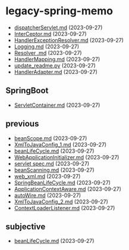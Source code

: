 # legacy-spring-memo

- [dispatcherServlet.md](dispatcherServlet.md) (2023-09-27)
- [InterCeptor.md](InterCeptor.md) (2023-09-27)
- [HandlerExceptionResolver.md](HandlerExceptionResolver.md) (2023-09-27)
- [Logging.md](Logging.md) (2023-09-27)
- [Resolver .md](Resolver%20.md) (2023-09-27)
- [HandlerMapping.md](HandlerMapping.md) (2023-09-27)
- [update_readme.py](update_readme.py) (2023-09-27)
- [HandlerAdapter.md](HandlerAdapter.md) (2023-09-27)

## SpringBoot

- [ServletContainer.md](SpringBoot/ServletContainer.md) (2023-09-27)
## previous

- [beanScope.md](previous/beanScope.md) (2023-09-27)
- [XmlToJavaConfig_1.md](previous/XmlToJavaConfig_1.md) (2023-09-27)
- [beanLifeCycle.md](previous/beanLifeCycle.md) (2023-09-27)
- [WebApplicationInitializer.md](previous/WebApplicationInitializer.md) (2023-09-27)
- [servlet spec.md](previous/servlet%20spec.md) (2023-09-27)
- [beanScanning.md](previous/beanScanning.md) (2023-09-27)
- [web_xml.md](previous/web_xml.md) (2023-09-27)
- [SpringBeanLifeCycle.md](previous/SpringBeanLifeCycle.md) (2023-09-27)
- [ApplicationContextAware.md](previous/ApplicationContextAware.md) (2023-09-27)
- [autoWire.md](previous/autoWire.md) (2023-09-27)
- [XmlToJavaConfig_2.md](previous/XmlToJavaConfig_2.md) (2023-09-27)
- [ContextLoaderListener.md](previous/ContextLoaderListener.md) (2023-09-27)
## subjective

- [beanLifeCycle.md](subjective/beanLifeCycle.md) (2023-09-27)
